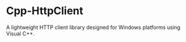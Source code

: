 # Cpp-HttpClient
A lightweight HTTP client library designed for Windows platforms using Visual C++.

